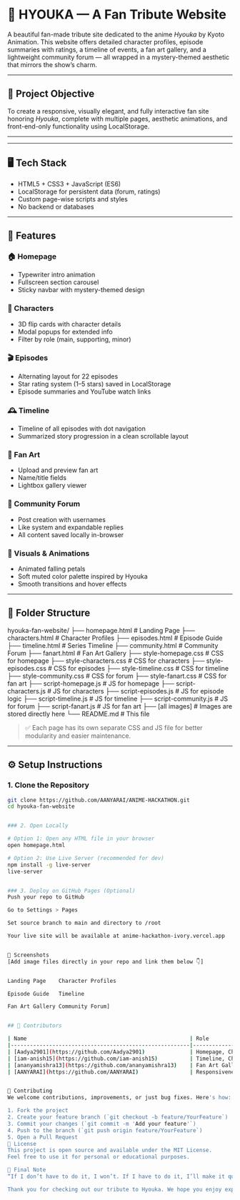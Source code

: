 # 🌸 HYOUKA — A Fan Tribute Website

A beautiful fan-made tribute site dedicated to the anime *Hyouka* by Kyoto Animation. This website offers detailed character profiles, episode summaries with ratings, a timeline of events, a fan art gallery, and a lightweight community forum — all wrapped in a mystery-themed aesthetic that mirrors the show’s charm.

---

## 🎯 Project Objective

To create a responsive, visually elegant, and fully interactive fan site honoring *Hyouka*, complete with multiple pages, aesthetic animations, and front-end-only functionality using LocalStorage.

---



---

## 🖥️ Tech Stack

- HTML5 + CSS3 + JavaScript (ES6)
- LocalStorage for persistent data (forum, ratings)
- Custom page-wise scripts and styles
- No backend or databases

---

## 🌟 Features

### 🏠 Homepage
- Typewriter intro animation
- Fullscreen section carousel
- Sticky navbar with mystery-themed design

### 👤 Characters
- 3D flip cards with character details
- Modal popups for extended info
- Filter by role (main, supporting, minor)

### 🎬 Episodes
- Alternating layout for 22 episodes
- Star rating system (1–5 stars) saved in LocalStorage
- Episode summaries and YouTube watch links

### 🕰️ Timeline
- Timeline of all episodes with dot navigation
- Summarized story progression in a clean scrollable layout

### 🎨 Fan Art
- Upload and preview fan art
- Name/title fields
- Lightbox gallery viewer

### 💬 Community Forum
- Post creation with usernames
- Like system and expandable replies
- All content saved locally in-browser

### 🍃 Visuals & Animations
- Animated falling petals
- Soft muted color palette inspired by Hyouka
- Smooth transitions and hover effects

---

## 📁 Folder Structure

hyouka-fan-website/
├── homepage.html # Landing Page 
├── characters.html # Character Profiles 
├── episodes.html # Episode Guide 
├── timeline.html # Series Timeline 
├── community.html # Community Forum 
├── fanart.html # Fan Art Gallery 
├── style-homepage.css # CSS for homepage 
├── style-characters.css # CSS for characters 
├── style-episodes.css # CSS for episodes 
├── style-timeline.css # CSS for timeline 
├── style-community.css # CSS for forum 
├── style-fanart.css # CSS for fan art 
├── script-homepage.js # JS for homepage 
├── script-characters.js # JS for characters 
├── script-episodes.js # JS for episode logic 
├── script-timeline.js # JS for timeline 
├── script-community.js # JS for forum 
├── script-fanart.js # JS for fan art 
├── [all images] # Images are stored directly here 
└── README.md # This file


> ✅ Each page has its own separate CSS and JS file for better modularity and easier maintenance.

---

## ⚙️ Setup Instructions

### 1. Clone the Repository

```bash
git clone https://github.com/AANYARAI/ANIME-HACKATHON.git 
cd hyouka-fan-website


### 2. Open Locally

# Option 1: Open any HTML file in your browser
open homepage.html

# Option 2: Use Live Server (recommended for dev)
npm install -g live-server
live-server


### 3. Deploy on GitHub Pages (Optional)
Push your repo to GitHub

Go to Settings > Pages

Set source branch to main and directory to /root

Your live site will be available at anime-hackathon-ivory.vercel.app


📸 Screenshots
[Add image files directly in your repo and link them below 👇]


Landing Page	Character Profiles

Episode Guide	Timeline

Fan Art Gallery	Community Forum]


## 👥 Contributors

| Name                                                   | Role                                                                         |
|--------------------------------------------------------|------------------------------------------------------------------------------|
| [Aadya2901](https://github.com/Aadya2901)              | Homepage, Character Profiles, Episode Ratings, Watch Links                   |
| [iam-anish15](https://github.com/iam-anish15)          | Timeline, Character Profiles, Homepage                                       |
| [ananyamishra13](https://github.com/ananyamishra13)    | Fan Art Gallery, Episode Guide                                               |
| [AANYARAI](https://github.com/AANYARAI)                | Responsiveness, Page Linking, Deployment                                     |


🤝 Contributing
We welcome contributions, improvements, or just bug fixes. Here's how:

1. Fork the project
2. Create your feature branch (`git checkout -b feature/YourFeature`)
3. Commit your changes (`git commit -m 'Add your feature'`)
4. Push to the branch (`git push origin feature/YourFeature`)
5. Open a Pull Request
📝 License
This project is open source and available under the MIT License.
Feel free to use it for personal or educational purposes.

💬 Final Note
“If I don’t have to do it, I won’t. If I have to do it, I’ll make it quick.” – Oreki Houtarou

Thank you for checking out our tribute to Hyouka. We hope you enjoy exploring it as much as we enjoyed building it 💜
